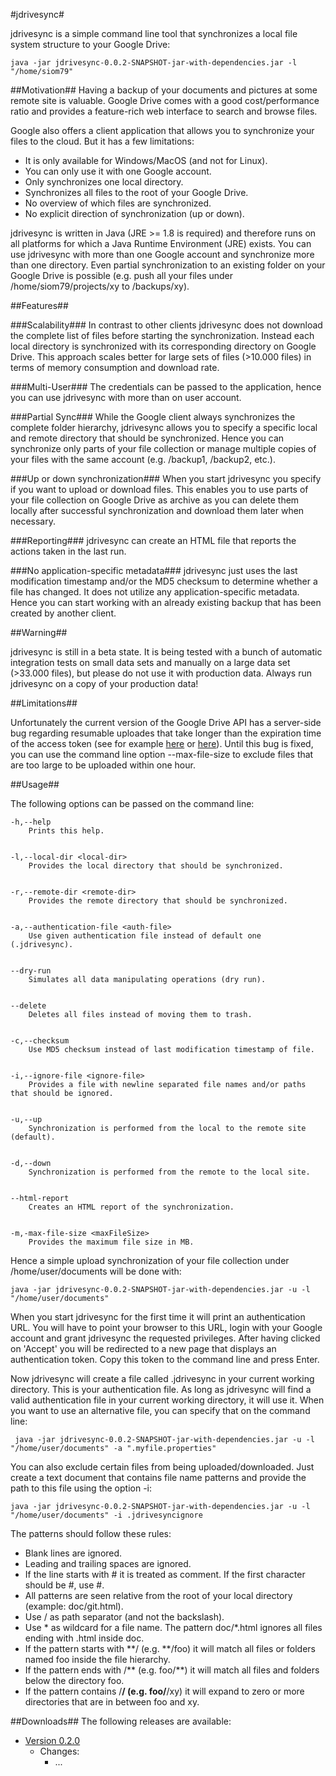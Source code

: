 #jdrivesync#

jdrivesync is a simple command line tool that synchronizes a local file system structure to your Google Drive:

    java -jar jdrivesync-0.0.2-SNAPSHOT-jar-with-dependencies.jar -l "/home/siom79"

##Motivation##
Having a backup of your documents and pictures at some remote site is valuable. Google Drive
comes with a good cost/performance ratio and provides a feature-rich web interface to search and browse files.

Google also offers a client application that allows you to synchronize your files to the cloud. But it has a few limitations:
* It is only available for Windows/MacOS (and not for Linux).
* You can only use it with one Google account.
* Only synchronizes one local directory.
* Synchronizes all files to the root of your Google Drive.
* No overview of which files are synchronized.
* No explicit direction of synchronization (up or down).

jdrivesync is written in Java (JRE >= 1.8 is required) and therefore runs on all platforms for which a Java Runtime Environment (JRE) exists.
You can use jdrivesync with more than one Google account and synchronize more than one directory. Even partial synchronization to an existing
folder on your Google Drive is possible (e.g. push all your files under /home/siom79/projects/xy to /backups/xy).

##Features##

###Scalability###
In contrast to other clients jdrivesync does not download the complete list of files before starting the synchronization. Instead each local directory
is synchronized with its corresponding directory on Google Drive. This approach scales better for large sets of files (>10.000 files) in terms of memory
consumption and download rate.

###Multi-User###
The credentials can be passed to the application, hence you can use jdrivesync with more than on user account.

###Partial Sync###
While the Google client always synchronizes the complete folder hierarchy, jdrivesync allows you to specify a specific local and remote directory
that should be synchronized. Hence you can synchronize only parts of your file collection or manage multiple copies of your files with the same account
(e.g. /backup1, /backup2, etc.).

###Up or down synchronization###
When you start jdrivesync you specify if you want to upload or download files. This enables you to use parts of your file
collection on Google Drive as archive as you can delete them locally after successful synchronization and download them later when necessary.

###Reporting###
jdrivesync can create an HTML file that reports the actions taken in the last run.

###No application-specific metadata###
jdrivesync just uses the last modification timestamp and/or the MD5 checksum to determine whether a file has changed.
It does not utilize any application-specific metadata. Hence you can start working with an already existing backup that has been created by another client.

##Warning##

jdrivesync is still in a beta state. It is being tested with a bunch of automatic integration tests on small data sets and manually on a large data set (>33.000 files),
but please do not use it with production data. Always run jdrivesync on a copy of your production data!

##Limitations##

Unfortunately the current version of the Google Drive API has a server-side bug regarding resumable uploades that take longer than the expiration time of
the access token (see for example [here](http://stackoverflow.com/questions/23789284/resumable-upload-error-401) or [here](https://code.google.com/p/google-api-python-client/issues/detail?id=231)).
Until this bug is fixed, you can use the command line option --max-file-size to exclude files that are too large to be uploaded within one hour. 

##Usage##

The following options can be passed on the command line:

    -h,--help
        Prints this help.
    
    
    -l,--local-dir <local-dir>
        Provides the local directory that should be synchronized.
    
    
    -r,--remote-dir <remote-dir>
        Provides the remote directory that should be synchronized.
    
    
    -a,--authentication-file <auth-file>
        Use given authentication file instead of default one (.jdrivesync).
    
    
    --dry-run
        Simulates all data manipulating operations (dry run).
    
    
    --delete
        Deletes all files instead of moving them to trash.
    
    
    -c,--checksum
        Use MD5 checksum instead of last modification timestamp of file.
    
    
    -i,--ignore-file <ignore-file>
        Provides a file with newline separated file names and/or paths that should be ignored.
    
    
    -u,--up
        Synchronization is performed from the local to the remote site (default).
    
    
    -d,--down
        Synchronization is performed from the remote to the local site.
    
    
    --html-report
        Creates an HTML report of the synchronization.
    
    
    -m,-max-file-size <maxFileSize>
        Provides the maximum file size in MB.

Hence a simple upload synchronization of your file collection under /home/user/documents will be done with:

    java -jar jdrivesync-0.0.2-SNAPSHOT-jar-with-dependencies.jar -u -l "/home/user/documents"

When you start jdrivesync for the first time it will print an authentication URL. You will have to point your browser
to this URL, login with your Google account and grant jdrivesync the requested privileges. After having clicked on
'Accept' you will be redirected to a new page that displays an authentication token. Copy this token to
the command line and press Enter.

Now jdrivesync will create a file called .jdrivesync in your current working directory. This is your authentication file.
As long as jdrivesync will find a valid authentication file in your current working directory, it will use it. When you
want to use an alternative file, you can specify that on the command line:

     java -jar jdrivesync-0.0.2-SNAPSHOT-jar-with-dependencies.jar -u -l "/home/user/documents" -a ".myfile.properties"

You can also exclude certain files from being uploaded/downloaded. Just create a text document that contains file name
patterns and provide the path to this file using the option -i:

    java -jar jdrivesync-0.0.2-SNAPSHOT-jar-with-dependencies.jar -u -l "/home/user/documents" -i .jdrivesyncignore
    
The patterns should follow these rules:
* Blank lines are ignored.
* Leading and trailing spaces are ignored.
* If the line starts with # it is treated as comment. If the first character should be #, use \#.
* All patterns are seen relative from the root of your local directory (example: doc/git.html).
* Use / as path separator (and not the backslash).
* Use * as wildcard for a file name. The pattern doc/*.html ignores all files ending with .html inside doc.
* If the pattern starts with **/ (e.g. **/foo) it will match all files or folders named foo inside the file hierarchy.
* If the pattern ends with /** (e.g. foo/**) it will match all files and folders below the directory foo.
* If the pattern contains /**/ (e.g. foo/**/xy) it will expand to zero or more directories that are in between foo and xy.

##Downloads##
The following releases are available:
* [Version 0.2.0](https://github.com/siom79/japicmp/releases/tag/japicmp-base-0.2.1)
    * Changes:
        * ...
